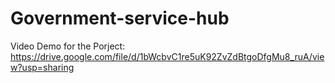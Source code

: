 # Government-service-hub

Video Demo for the Porject:
https://drive.google.com/file/d/1bWcbvC1re5uK92ZvZdBtgoDfgMu8_ruA/view?usp=sharing
